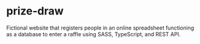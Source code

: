 # prize-draw
Fictional website that registers people in an online spreadsheet functioning as a database to enter a raffle using SASS, TypeScript, and REST API.
